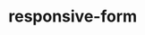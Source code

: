 # responsive-form

<!DOCTYPE html>
<html>
<head>
<style>
body{
background-image:url('https://image.shutterstock.com/image-vector/job-interview-vector-flat-modern-260nw-1897911703.jpg');
background-size:100%;

    }
    </style>
    </head>

<h1 style="text-align:center;">TCS Exam Registration Form</h1>
<p>Fill The Form Below</p>
<center><img src="https://www.nicepng.com/png/full/397-3972054_tata-consultancy-services-tata-consultancy-services-logo.png" width="400" height="100"></center>
<form>
  <label for="name">Student Name:</label><br>
  <input type="text" id="name" name="name" value=""><br>
  <label for="rnum">Roll number:</label><br>
  <input type="text" id="rnum" name="rnum" value=""><br>
  <label for="faname">Father name:</label><br>
  <input type="text" id="faname" name="faname" value=""><br>
  <label for="moname">Mother name:</label><br>
  <input type="text" id="moname" name="moname" value=""><br>
  <label for="faocu">Father Occupation:</label><br>
  <input type="text" id="faocu" name="faocu" value=""><br>
  <label for="mocu">Mother Occupation:</label><br>
  <input type="text" id="mocu" name="mocu" value=""><br>
  <label for="adnum">Student Aadhar no:</label><br>
  <input type="text" id="adnum" name="adnum" value=""><br>
  <label for="add">Permanent Address:</label><br>
  <input type="text" id="add" name="add" value=""><br>
    <label for="mail">Email Id:</label><br>
  <input type="text" id="mail" name="mail" value=""><br>
  <label for="edqua">Education Qualification:</label><br>
  <input type="text" id="edqua" name="edqua" value=""><br>
  <label for="xgpa">Xth CGPA:</label><br>
  <input type="text" id="xgpa" name="xgpa" value=""><br>
  <label for="xiigpa">XII CGPA:</label><br>
  <input type="text" id="xiigpa" name="xiigpa" value=""><br>
  <label for="cocmpltd"><u>Courses Completed</u>:</label><br>
  <input type="checkbox" id="course1" name="course1" value="">
  <label for="course1">C</label><br>
  <input type="checkbox" id="course2" name="course2" value="">
  <label for="course2">Java</label><br>
  <input type="checkbox" id="course3" name="course3" value="">
  <label for="course3">Python</label><br>
  <input type="checkbox" id="course4" name="course4" value="">
  <label for="course4">C++</label><br>
  <input type="checkbox" id="course5" name="course5" value="">
  <label for="course5">HTML</label><br>
  <input type="checkbox" id="course6" name="course6" value="">
  <label for="course6">CSS</label><br>
  <input type="checkbox" id="course7" name="course7" value="">
  <label for="course7">JavaScript</label><br>
  <label for="cocmpltd"><u>Gender</u></u>:</label><br>
  <input type="radio" id="m" name="gender" value="male">
<label for="female">Male</label><br>
<input type="radio" id="f" name="gender" value="female">
<label for="female">Female</label><br>
<input type="radio" id="o" name="gender" value="others">
<label for="others">Others</label><br>
<form action="upload.php" method="post" enctype="multipart/form-data">
  <u>Upload your Image</u>:<br>
  <br>
  <input type="file" name="fileToUpload" id="fileToUpload">
  <input type="submit" value="Upload Image" name="submit"><br>
  <u>Upload your Resume</u>:<br>
  <br>
  <input type="file" name="fileToUpload" id="fileToUpload">
  <input type="submit" value="Upload Resume" name="submit"><br>
  <br>
  <button type="register" class="registerbtn">Register</button>
</form>
</body>
</html>

